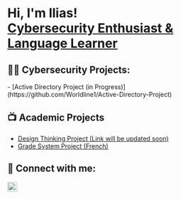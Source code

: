 <h1>Hi, I'm Ilias! <br/><a href="https://github.com/Worldline1">Cybersecurity Enthusiast & Language Learner</a>

<h2>🧑‍💻 Cybersecurity Projects:</h2>
  - [Active Directory Project (in Progress)](https://github.com/Worldline1/Active-Directory-Project)

<h2>📺 Academic Projects</h2>

- [Design Thinking Project (Link will be updated soon)](xh4G8iP9Qn)
- [Grade System Project (French)](https://github.com/Worldline1/Gestion-de-Notes)

<h2> 🤳 Connect with me:</h2>

[<img align="left" alt="JoshMadakor | LinkedIn" width="22px" src="https://cdn.jsdelivr.net/npm/simple-icons@v3/icons/linkedin.svg" />][linkedin]

[linkedin]: https://www.linkedin.com/in/amranilias/

